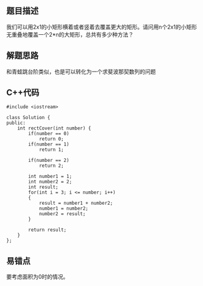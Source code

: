## 题目描述

我们可以用2x1的小矩形横着或者竖着去覆盖更大的矩形。请问用n个2x1的小矩形无重叠地覆盖一个2*n的大矩形，总共有多少种方法？

## 解题思路

和青蛙跳台阶类似，也是可以转化为一个求斐波那契数列的问题

## C++代码
```
#include <iostream>

class Solution {
public:
    int rectCover(int number) {
        if(number == 0)
            return 0;
        if(number == 1)
            return 1;
        
        if(number == 2)
            return 2;
        
        int number1 = 1;
        int number2 = 2;
        int result;
        for(int i = 3; i <= number; i++)
        {
            result = number1 + number2;
            number1 = number2;
            number2 = result;
        }
        
        return result;
    }
};
```

## 易错点
要考虑面积为0时的情况。